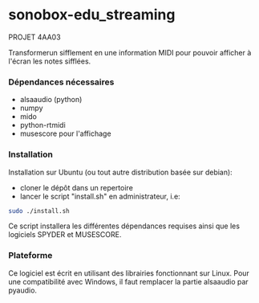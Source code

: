 # sonobox-edu_streaming
PROJET 4AA03

Transformerun sifflement en une information MIDI pour pouvoir afficher à l'écran les notes sifflées.

### Dépendances nécessaires
- alsaaudio (python)
- numpy
- mido
- python-rtmidi
- musescore pour l'affichage

### Installation

Installation sur Ubuntu (ou tout autre distribution basée sur debian):
- cloner le dépôt dans un repertoire
- lancer le script "install.sh" en administrateur, i.e:
```sh
sudo ./install.sh
```
Ce script installera les différentes dépendances requises ainsi que les logiciels SPYDER et MUSESCORE.

### Plateforme
Ce logiciel est écrit en utilisant des librairies fonctionnant sur Linux. Pour une compatibilité avec Windows, il faut remplacer la partie alsaaudio par pyaudio. 
